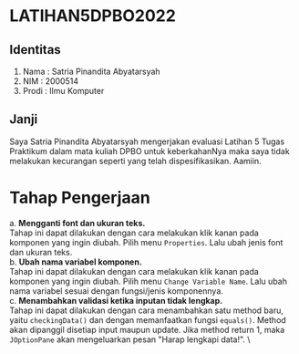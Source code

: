 # LATIHAN5DPBO2022

## Identitas
1. Nama : Satria Pinandita Abyatarsyah
2. NIM : 2000514
3. Prodi : Ilmu Komputer

## Janji
Saya Satria Pinandita Abyatarsyah mengerjakan evaluasi Latihan 5 Tugas Praktikum dalam mata kuliah DPBO untuk keberkahanNya maka saya tidak melakukan kecurangan seperti yang telah dispesifikasikan. Aamiin.

# Tahap Pengerjaan
a. **Mengganti font dan ukuran teks.** \
   Tahap ini dapat dilakukan dengan cara melakukan klik kanan pada komponen yang ingin diubah. Pilih menu `Properties`. Lalu ubah jenis font dan ukuran teks. \
b. **Ubah nama variabel komponen.** \
   Tahap ini dapat dilakukan dengan cara melakukan klik kanan pada komponen yang ingin diubah. Pilih menu `Change Variable Name`. Lalu ubah nama variabel sesuai dengan
   fungsi/jenis komponennya. \
c. **Menambahkan validasi ketika inputan tidak lengkap.** \
   Tahap ini dapat dilakukan dengan cara menambahkan satu method baru, yaitu `checkingData()` dan dengan memanfaatkan fungsi `equals()`. Method akan dipanggil disetiap
   input maupun update. Jika method return 1, maka `JOptionPane` akan mengeluarkan pesan "Harap lengkapi data!". \
   
   
